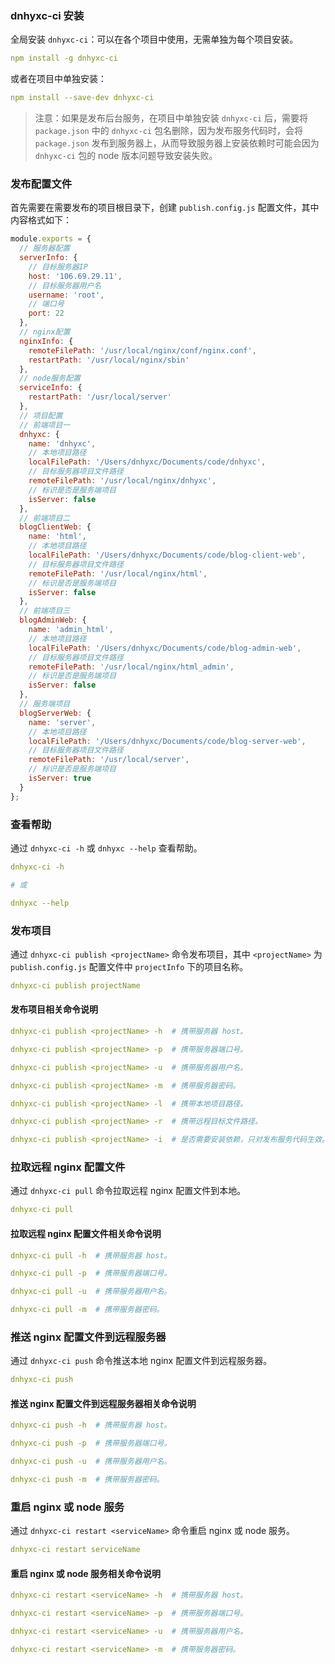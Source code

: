 ### dnhyxc-ci 安装

全局安装 `dnhyxc-ci`：可以在各个项目中使用，无需单独为每个项目安装。

```yaml
npm install -g dnhyxc-ci
```

或者在项目中单独安装：

```yaml
npm install --save-dev dnhyxc-ci
```

> 注意：如果是发布后台服务，在项目中单独安装 `dnhyxc-ci` 后，需要将 `package.json` 中的 `dnhyxc-ci` 包名删除，因为发布服务代码时，会将 `package.json` 发布到服务器上，从而导致服务器上安装依赖时可能会因为 `dnhyxc-ci` 包的 node 版本问题导致安装失败。

### 发布配置文件

首先需要在需要发布的项目根目录下，创建 `publish.config.js` 配置文件，其中内容格式如下：

```js
module.exports = {
  // 服务器配置
  serverInfo: {
    // 目标服务器IP
    host: '106.69.29.11',
    // 目标服务器用户名
    username: 'root',
    // 端口号
    port: 22
  },
  // nginx配置
  nginxInfo: {
    remoteFilePath: '/usr/local/nginx/conf/nginx.conf',
    restartPath: '/usr/local/nginx/sbin'
  },
  // node服务配置
  serviceInfo: {
    restartPath: '/usr/local/server'
  },
  // 项目配置
  // 前端项目一
  dnhyxc: {
    name: 'dnhyxc',
    // 本地项目路径
    localFilePath: '/Users/dnhyxc/Documents/code/dnhyxc',
    // 目标服务器项目文件路径
    remoteFilePath: '/usr/local/nginx/dnhyxc',
    // 标识是否是服务端项目
    isServer: false
  },
  // 前端项目二
  blogClientWeb: {
    name: 'html',
    // 本地项目路径
    localFilePath: '/Users/dnhyxc/Documents/code/blog-client-web',
    // 目标服务器项目文件路径
    remoteFilePath: '/usr/local/nginx/html',
    // 标识是否是服务端项目
    isServer: false
  },
  // 前端项目三
  blogAdminWeb: {
    name: 'admin_html',
    // 本地项目路径
    localFilePath: '/Users/dnhyxc/Documents/code/blog-admin-web',
    // 目标服务器项目文件路径
    remoteFilePath: '/usr/local/nginx/html_admin',
    // 标识是否是服务端项目
    isServer: false
  },
  // 服务端项目
  blogServerWeb: {
    name: 'server',
    // 本地项目路径
    localFilePath: '/Users/dnhyxc/Documents/code/blog-server-web',
    // 目标服务器项目文件路径
    remoteFilePath: '/usr/local/server',
    // 标识是否是服务端项目
    isServer: true
  }
};
```

### 查看帮助

通过 `dnhyxc-ci -h` 或 `dnhyxc --help` 查看帮助。

```yaml
dnhyxc-ci -h

# 或

dnhyxc --help
```

### 发布项目

通过 `dnhyxc-ci publish <projectName>` 命令发布项目，其中 `<projectName>` 为 `publish.config.js` 配置文件中 `projectInfo` 下的项目名称。

```yaml
dnhyxc-ci publish projectName
```

#### 发布项目相关命令说明

```yaml
dnhyxc-ci publish <projectName> -h  # 携带服务器 host。

dnhyxc-ci publish <projectName> -p  # 携带服务器端口号。

dnhyxc-ci publish <projectName> -u  # 携带服务器用户名。

dnhyxc-ci publish <projectName> -m  # 携带服务器密码。

dnhyxc-ci publish <projectName> -l  # 携带本地项目路径。

dnhyxc-ci publish <projectName> -r  # 携带远程目标文件路径。

dnhyxc-ci publish <projectName> -i  # 是否需要安装依赖，只对发布服务代码生效。
```

### 拉取远程 nginx 配置文件

通过 `dnhyxc-ci pull` 命令拉取远程 nginx 配置文件到本地。

```yaml
dnhyxc-ci pull
```

#### 拉取远程 nginx 配置文件相关命令说明

```yaml
dnhyxc-ci pull -h  # 携带服务器 host。

dnhyxc-ci pull -p  # 携带服务器端口号。

dnhyxc-ci pull -u  # 携带服务器用户名。

dnhyxc-ci pull -m  # 携带服务器密码。
```

### 推送 nginx 配置文件到远程服务器

通过 `dnhyxc-ci push` 命令推送本地 nginx 配置文件到远程服务器。

```yaml
dnhyxc-ci push
```

#### 推送 nginx 配置文件到远程服务器相关命令说明

```yaml
dnhyxc-ci push -h  # 携带服务器 host。

dnhyxc-ci push -p  # 携带服务器端口号。

dnhyxc-ci push -u  # 携带服务器用户名。

dnhyxc-ci push -m  # 携带服务器密码。
```

### 重启 nginx 或 node 服务

通过 `dnhyxc-ci restart <serviceName>` 命令重启 nginx 或 node 服务。

```yaml
dnhyxc-ci restart serviceName
```

#### 重启 nginx 或 node 服务相关命令说明

```yaml
dnhyxc-ci restart <serviceName> -h  # 携带服务器 host。

dnhyxc-ci restart <serviceName> -p  # 携带服务器端口号。

dnhyxc-ci restart <serviceName> -u  # 携带服务器用户名。

dnhyxc-ci restart <serviceName> -m  # 携带服务器密码。
```
